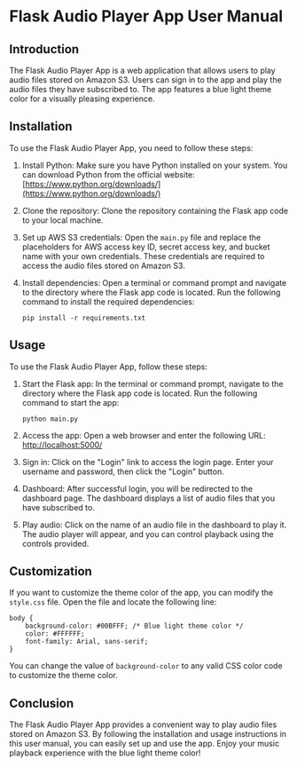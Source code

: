# Flask Audio Player App User Manual

## Introduction

The Flask Audio Player App is a web application that allows users to play audio files stored on Amazon S3. Users can sign in to the app and play the audio files they have subscribed to. The app features a blue light theme color for a visually pleasing experience.

## Installation

To use the Flask Audio Player App, you need to follow these steps:

1. Install Python: Make sure you have Python installed on your system. You can download Python from the official website: [https://www.python.org/downloads/](https://www.python.org/downloads/)

2. Clone the repository: Clone the repository containing the Flask app code to your local machine.

3. Set up AWS S3 credentials: Open the `main.py` file and replace the placeholders for AWS access key ID, secret access key, and bucket name with your own credentials. These credentials are required to access the audio files stored on Amazon S3.

4. Install dependencies: Open a terminal or command prompt and navigate to the directory where the Flask app code is located. Run the following command to install the required dependencies:

   ```
   pip install -r requirements.txt
   ```

## Usage

To use the Flask Audio Player App, follow these steps:

1. Start the Flask app: In the terminal or command prompt, navigate to the directory where the Flask app code is located. Run the following command to start the app:

   ```
   python main.py
   ```

2. Access the app: Open a web browser and enter the following URL: [http://localhost:5000/](http://localhost:5000/)

3. Sign in: Click on the "Login" link to access the login page. Enter your username and password, then click the "Login" button.

4. Dashboard: After successful login, you will be redirected to the dashboard page. The dashboard displays a list of audio files that you have subscribed to.

5. Play audio: Click on the name of an audio file in the dashboard to play it. The audio player will appear, and you can control playback using the controls provided.

## Customization

If you want to customize the theme color of the app, you can modify the `style.css` file. Open the file and locate the following line:

```
body {
    background-color: #00BFFF; /* Blue light theme color */
    color: #FFFFFF;
    font-family: Arial, sans-serif;
}
```

You can change the value of `background-color` to any valid CSS color code to customize the theme color.

## Conclusion

The Flask Audio Player App provides a convenient way to play audio files stored on Amazon S3. By following the installation and usage instructions in this user manual, you can easily set up and use the app. Enjoy your music playback experience with the blue light theme color!
